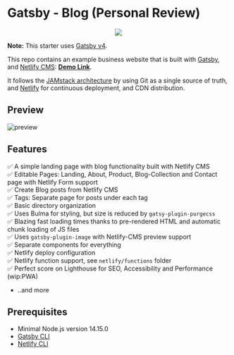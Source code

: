 # Gatsby - Blog (Personal Review)
<p align="center">
<img src="https://user-images.githubusercontent.com/91610919/221360421-c4bca4fc-5fe8-48ac-ac15-d5ae5db7afd5.png">
</p>

**Note:** This starter uses [Gatsby v4](https://www.gatsbyjs.com/gatsby-4/).

This repo contains an example business website that is built with [Gatsby](https://www.gatsbyjs.org/), and [Netlify CMS](https://www.netlifycms.org): **[Demo Link](https://gatsby-netlify-cms.netlify.com/)**.

It follows the [JAMstack architecture](https://jamstack.org) by using Git as a single source of truth, and [Netlify](https://www.netlify.com) for continuous deployment, and CDN distribution.

## Preview
![preview](https://user-images.githubusercontent.com/91610919/221361481-614b1963-731f-457d-8c93-a0cd11ff80d5.PNG)


## Features

✅ A simple landing page with blog functionality built with Netlify CMS <br>
✅ Editable Pages: Landing, About, Product, Blog-Collection and Contact page with Netlify Form support <br>
✅ Create Blog posts from Netlify CMS <br>
✅ Tags: Separate page for posts under each tag <br>
✅ Basic directory organization <br>
✅ Uses Bulma for styling, but size is reduced by `gatsy-plugin-purgecss` <br>
✅ Blazing fast loading times thanks to pre-rendered HTML and automatic chunk loading of JS files <br>
✅ Uses `gatsby-plugin-image` with Netlify-CMS preview support <br>
✅ Separate components for everything <br>
✅ Netlify deploy configuration <br>
✅ Netlify function support, see `netlify/functions` folder <br>
✅ Perfect score on Lighthouse for SEO, Accessibility and Performance (wip:PWA) <br>
- ..and more

## Prerequisites

- Minimal Node.js version 14.15.0
- [Gatsby CLI](https://www.gatsbyjs.com/docs/reference/gatsby-cli/)
- [Netlify CLI](https://github.com/netlify/cli)

